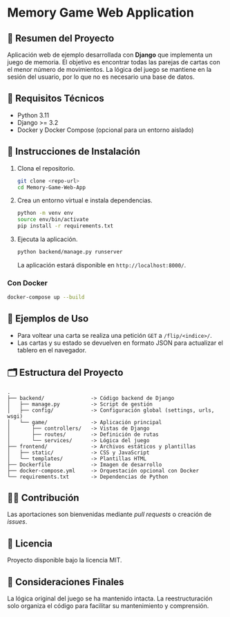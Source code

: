 # Memory Game Web Application

## 📌 Resumen del Proyecto
Aplicación web de ejemplo desarrollada con **Django** que implementa un juego de memoria.
El objetivo es encontrar todas las parejas de cartas con el menor número de movimientos.
La lógica del juego se mantiene en la sesión del usuario, por lo que no es necesario una base de datos.

## 🔧 Requisitos Técnicos
- Python 3.11
- Django >= 3.2
- Docker y Docker Compose (opcional para un entorno aislado)

## 🚀 Instrucciones de Instalación
1. Clona el repositorio.
   ```bash
   git clone <repo-url>
   cd Memory-Game-Web-App
   ```
2. Crea un entorno virtual e instala dependencias.
   ```bash
   python -m venv env
   source env/bin/activate
   pip install -r requirements.txt
   ```
3. Ejecuta la aplicación.
   ```bash
   python backend/manage.py runserver
   ```
   La aplicación estará disponible en `http://localhost:8000/`.

### Con Docker
```bash
docker-compose up --build
```

## 🧪 Ejemplos de Uso
- Para voltear una carta se realiza una petición `GET` a `/flip/<indice>/`.
- Las cartas y su estado se devuelven en formato JSON para actualizar el tablero en el navegador.

## 🗂️ Estructura del Proyecto
```text
.
├── backend/               -> Código backend de Django
│   ├── manage.py          -> Script de gestión
│   ├── config/            -> Configuración global (settings, urls, wsgi)
│   └── game/              -> Aplicación principal
│       ├── controllers/   -> Vistas de Django
│       ├── routes/        -> Definición de rutas
│       └── services/      -> Lógica del juego
├── frontend/              -> Archivos estáticos y plantillas
│   ├── static/            -> CSS y JavaScript
│   └── templates/         -> Plantillas HTML
├── Dockerfile             -> Imagen de desarrollo
├── docker-compose.yml     -> Orquestación opcional con Docker
└── requirements.txt       -> Dependencias de Python
```

## 👨‍💻 Contribución
Las aportaciones son bienvenidas mediante *pull requests* o creación de *issues*.

## 📄 Licencia
Proyecto disponible bajo la licencia MIT.

## 🧠 Consideraciones Finales
La lógica original del juego se ha mantenido intacta. La reestructuración solo
organiza el código para facilitar su mantenimiento y comprensión.
